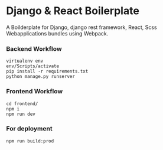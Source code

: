 # Django & React Boilerplate

A Boilderplate for Django, django rest framework, React, Scss Webapplications bundles using Webpack.

### Backend Workflow

```
virtualenv env 
env/Scripts/activate
pip install -r requirements.txt
python manage.py runserver
```


### Frontend Workflow

```
cd frontend/
npm i 
npm run dev
```

### For deployment

```
npm run build:prod
```
